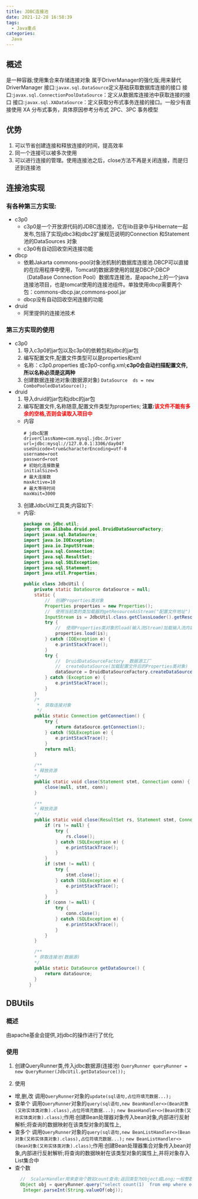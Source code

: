 ```yaml
---
title: JDBC连接池
date: 2021-12-28 16:58:39
tags:
  - Java重点
categories:
  Java
---
```


## 概述
  是一种容器;使用集合来存储连接对象
  属于DriverManager的强化版;用来替代DriverManager
  接口:`javax.sql.DataSource`定义基础获取数据库连接的接口
  接口:`javax.sql.ConnectionPoolDataSource`：定义从数据库连接池中获取连接的接口
  接口:`javax.sql.XADataSource`：定义获取分布式事务连接的接口。一般少有直接使用 XA 分布式事务，具体原因参考分布式 2PC、3PC 事务模型

## 优势
  1. 可以节省创建连接和释放连接的时间，提高效率
  2. 同一个连接可以被多次使用
  3. 可以进行连接的管理。使用连接池之后，close方法不再是关闭连接，而是归还到连接池

## 连接池实现
### 有各种第三方实现:
  - c3p0  
    - c3p0是一个开放源代码的JDBC连接池，它在lib目录中与Hibernate一起发布,包括了实现jdbc3和jdbc2扩展规范说明的Connection 和Statement 池的DataSources 对象
    - c3p0有自动回收空闲连接功能
  - dbcp  
    - 依赖Jakarta commons-pool对象池机制的数据库连接池.DBCP可以直接的在应用程序中使用，Tomcat的数据源使用的就是DBCP;DBCP（DataBase Connection Pool）数据库连接池，是apache上的一个java连接池项目，也是tomcat使用的连接池组件。单独使用dbcp需要两个包：commons-dbcp.jar,commons-pool.jar
    - dbcp没有自动回收空闲连接的功能
  - druid 
    - 阿里提供的连接池技术

### 第三方实现的使用
  - c3p0
    1. 导入c3p0的jar包以及c3p0的依赖包和jdbc的jar包
    2. 编写配置文件,配置文件类型可以是properties和xml
      - 名称：c3p0.properties 或c3p0-config.xml;**c3p0会自动扫描配置文件,所以名称必须是这两种**
    3.  创建数据连接池对象(数据源对象)
        `DataSource  ds = new ComboPooledDataSource();`
  - druid
    1. 导入druid的jar包和jdbc的jar包
    2. 编写配置文件,名称随意,配置文件类型为properties;
      **注意:<font color='red'>该文件不能有多余的空格,否则会读取入项目中</font>**
      - 内容
        ``` Properties  
        # jdbc配置
        driverClassName=com.mysql.jdbc.Driver
        url=jdbc:mysql://127.0.0.1:3306/day04?useUnicode=true&characterEncoding=utf-8
        username=root
        password=root
        # 初始化连接数量
        initialSize=5
        # 最大连接数
        maxActive=10
        # 最大等待时间
        maxWait=3000
        ```
    3. 创建JdbcUtil工具类;内容如下:
      - 内容:
        ``` Java
        package cn.jdbc.util;
        import com.alibaba.druid.pool.DruidDataSourceFactory;
        import javax.sql.DataSource;
        import java.io.IOException;
        import java.io.InputStream;
        import java.sql.Connection;
        import java.sql.ResultSet;
        import java.sql.SQLException;
        import java.sql.Statement;
        import java.util.Properties;

        public class JdbcUtil {
            private static DataSource dataSource = null;
            static {
                //  创建Properties类对象
                Properties properties = new Properties();
                //  使用当前类的类加载器的getResourceAsStream("配置文件地址") 用于获取输入流Stream内容(读取配置文件)
                InputStream is = JdbcUtil.class.getClassLoader().getResourceAsStream("jdbc.properties");
                try {
                    //  使用Properties类对象的load(输入流Stream)加载输入流内容
                    properties.load(is);
                } catch (IOException e) {
                    e.printStackTrace();
                }
                try {
                    //  DruidDataSourceFactory  数据源工厂
                    //  createDataSource(加载配置文件后的Properties类对象)  创建数据源
                    dataSource = DruidDataSourceFactory.createDataSource(properties);
                } catch (Exception e) {
                    e.printStackTrace();
                }
            }
            /*
             *  获取连接对象
             */
            public static Connection getConnection() {
                try {
                    return dataSource.getConnection();
                } catch (SQLException e) {
                    e.printStackTrace();
                }
                return null;
            }

            /**
            * 释放资源
            */
            public static void close(Statement stmt, Connection conn) {
                close(null, stmt, conn);
            }

            /**
            * 释放资源
            */
            public static void close(ResultSet rs, Statement stmt, Connection conn) {
                if (rs != null) {
                    try {
                        rs.close();
                    } catch (SQLException e) {
                        e.printStackTrace();
                    }
                }
                if (stmt != null) {
                    try {
                        stmt.close();
                    } catch (SQLException e) {
                        e.printStackTrace();
                    }
                }
                if (conn != null) {
                    try {
                        conn.close();
                    } catch (SQLException e) {
                        e.printStackTrace();
                    }
                }
            }

            /**
            * 获取连接池(数据源)
            */
            public static DataSource getDataSource() {
                return dataSource;
            }
          }
        ```

## DBUtils
### 概述
  由apache基金会提供,对jdbc的操作进行了优化

### 使用
1. 创建QueryRunner类,传入jdbc数据源(连接池)
  `QueryRunner queryRunner = new QueryRunner(JdbcUtil.getDataSource());`

2. 使用
  - 增,删,改 调用`QueryRunner`对象的`update(sql语句,占位符填充数据...);`
  - 查单个 调用`QueryRunner`对象的`query(sql语句,new BeanHandler<>(Bean对象(又称实体类对象).class),占位符填充数据...);`
    `new BeanHandler<>(Bean对象(又称实体类对象).class)`;作用:创建Bean处理器对象传入bean对象,内部进行反射解析;将查询的数据映射在该类型对象的属性上,
  - 查多个   调用`QueryRunner`对象的`query(sql语句,new BeanListHandler<>(Bean对象(又称实体类对象).class),占位符填充数据...);`
    `new BeanListHandler<>(Bean对象(又称实体类对象).class)`;作用:创建Bean处理器集合对象传入bean对象,内部进行反射解析;将查询的数据映射在该类型对象的属性上,并将对象存入List集合中
  - 查个数
    ``` Java
      //  ScalarHandler用来查询个数如count查询;返回类型为Object或Long;一般整数类型为int;所以这里进行强转
      Object obj = queryRunner.query("select count(1)  from emp where ename like ? ", new ScalarHandler(),"%"+name+"%");
       Integer.parseInt(String.valueOf(obj));
    ```

